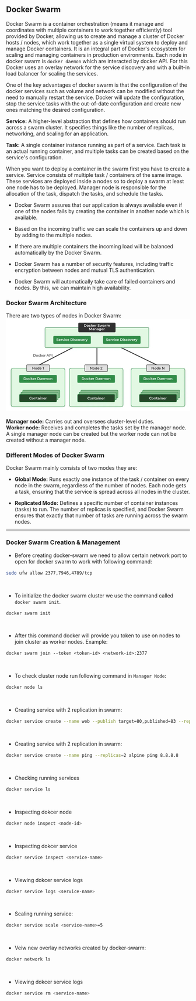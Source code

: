 ## Docker Swarm

Docker Swarm is a container orchestration (means it manage and coordinates with multiple containers to work together efficiently) tool provided by Docker, allowing us to create and manage a cluster of Docker hosts / nodes, which work together as a single virtual system to deploy and manage Docker containers. 
It is an integral part of Docker's ecosystem for scaling and managing containers in production environments. Each node in docker swarm is `docker daemon` which are interacted by docker API. 
For this Docker uses an overlay network for the service discovery and with a built-in load balancer for scaling the services.

One of the key advantages of docker swarm is that the configuration of the docker services such as volume and network can be modified without the need to manually restart the service.
Docker will update the configuration, stop the service tasks with the out-of-date configuration and create new ones matching the desired configuration.

**Service:** A higher-level abstraction that defines how containers should run across a swarm cluster. It specifies things like the number of replicas, networking, and scaling for an application.

**Task:** A single container instance running as part of a service. Each task is an actual running container, and multiple tasks can be created based on the service's configuration.

When you want to deploy a container in the swarm first you have to create a service. Service consists of multiple task / containers of the same image. 
These services are deployed inside a nodes so to deploy a swarm at least one node has to be deployed. Manager node is responsible for the allocation of the task, dispatch the tasks, and schedule the tasks.

- Docker Swarm assures that our application is always available even if one of the nodes fails by creating the container in another node which is available.
  
- Based on the incoming traffic we can scale the containers up and down by adding to the multiple nodes.    
  
- If there are multiple containers the incoming load will be balanced automatically by the Docker Swarm.    

- Docker Swarm has a number of security features, including traffic encryption between nodes and mutual TLS authentication.    

- Docker Swarm will automatically take care of failed containers and nodes. By this, we can maintain high availability.   

### Docker Swarm Architecture   
There are two types of nodes in Docker Swarm:    
![docker-swarm-mode.webp](images/docker-swarm-mode.webp)     
<br>
**Manager node:** Carries out and oversees cluster-level duties.     
**Worker node:** Receives and completes the tasks set by the manager node.   
A single manager node can be created but the worker node can not be created without a manager node.


### Different Modes of Docker Swarm
Docker Swarm mainly consists of two modes they are:

- **Global Mode:** Runs exactly one instance of the task / container on every node in the swarm, regardless of the number of nodes. Each node gets a task, ensuring that the service is spread across all nodes in the cluster.
 
- **Replicated Mode:** Defines a specific number of container instances (tasks) to run. The number of replicas is specified, and Docker Swarm ensures that exactly that number of tasks are running across the swarm nodes.

---
### Docker Swarm Creation & Management

- Before creating docker-swarm we need to allow certain network port to open for docker swarm to work with following command:
  
```bash
sudo ufw allow 2377,7946,4789/tcp
```
<br>

- To initialize the docker swarm cluster we use the command called `docker swarm init`.

```bash
docker swarm init
```
<br>

- After this command docker will provide you token to use on nodes to join cluster as worker nodes.
Example:

```txt
docker swarm join --token <token-id> <network-id>:2377
```
<br>

- To check cluster node run following command in `Manager Node`:

```bash
docker node ls
```
<br>

- Creating service with 2 replication in swarm:

```bash
docker service create --name web --publish target=80,published=83 --replicas=2 nginx
```
<br>

- Creating service with 2 replication in swarm:

```bash
docker service create --name ping --replicas=2 alpine ping 8.8.8.8
```
<br>

- Checking running services

```bash
docker service ls
```
<br>

- Inspecting dokcer node

```bash
docker node inspect <node-id>
```
<br>

- Inspecting dokcer service

```bash
docker service inspect <service-name>
```
<br>

- Viewing dokcer service logs

```bash
docker service logs <service-name>
```
<br>

- Scaling running service:

```bash
docker service scale <service-name>=5
```
<br>

- Veiw new overlay networks created by docker-swarm:

```bash
docker network ls
```
<br>

- Viewing dokcer service logs

```bash
docker service rm <service-name>
```
